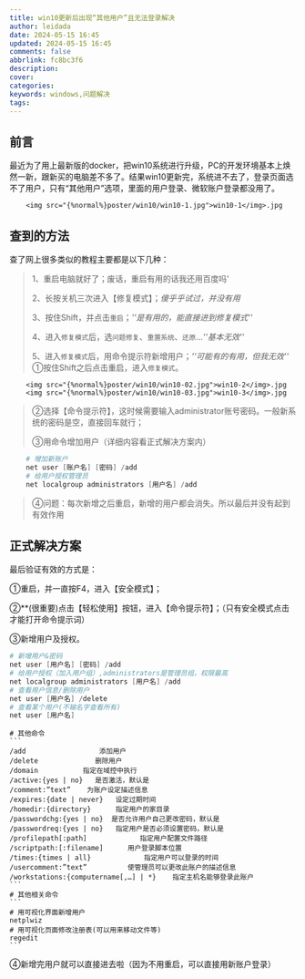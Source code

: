 ```yaml
---
title: win10更新后出现“其他用户”且无法登录解决
author: leidada
date: 2024-05-15 16:45
updated: 2024-05-15 16:45
comments: false
abbrlink: fc8bc3f6
description: 
cover: 
categories: 
keywords: windows,问题解决
tags:
---
```

## 前言

最近为了用上最新版的docker，把win10系统进行升级，PC的开发环境基本上焕然一新，跟新买的电脑差不多了。结果win10更新完，系统进不去了，登录页面选不了用户，只有“其他用户”选项，里面的用户登录、微软账户登录都没用了。
	
		<img src="{%normal%}poster/win10/win10-1.jpg">win10-1</img>.jpg

## 查到的方法

查了网上很多类似的教程主要都是以下几种：
> 1、重启电脑就好了；废话，重启有用的话我还用百度吗'
>
> 2、长按关机三次进入【修复模式】；*傻乎乎试过，并没有用*
>
> 3、按住Shift，并点击`重启`；*''是有用的，能直接进到修复模式''*
> 
> 4、进入`修复模式`后，选`问题修复`、`重置系统`、`还原`...*''基本无效''*
> 
> 5、进入`修复模式`后，用命令提示符新增用户；*''可能有的有用，但我无效''*
> ①按住Shift之后点击重启，进入`修复模式`。
		
		<img src="{%normal%}poster/win10/win10-02.jpg">win10-2</img>.jpg
		<img src="{%normal%}poster/win10/win10-03.jpg">win10-3</img>.jpg

		
> ②选择【命令提示符】，这时候需要输入administrator账号密码。一般新系统的密码是空，直接回车就行；
> 
> ③用命令增加用户（详细内容看正式解决方案内）
```powershell
	# 增加新账户
	net user [账户名] [密码] /add
	# 给用户授权管理员
	net localgroup administrators [用户名] /add
```
> ④问题：每次新增之后重启，新增的用户都会消失。所以最后并没有起到有效作用

## 正式解决方案
最后验证有效的方式是：

①重启，并一直按F4，进入【安全模式】；
	
②**(很重要)点击【轻松使用】按钮，进入【命令提示符】；（只有安全模式点击才能打开命令提示词）
	
③新增用户及授权。
```powershell
# 新增用户&密码
net user [用户名] [密码] /add
# 给用户授权（加入用户组）,administrators是管理员组，权限最高
net localgroup administrators [用户名] /add
# 查看用户信息/删除用户
net user [用户名] /delete
# 查看某个用户(不输名字查看所有)
net user [用户名]
```
	# 其他命令
	```
	/add                  添加用户
	/delete              删除用户
	/domain           指定在域控中执行
	/active:{yes | no}   是否激活，默认是
	/comment:”text”    为账户设定描述信息
	/expires:{date | never}   设定过期时间
	/homedir:{directory}      指定用户的家目录
	/passwordchg:{yes | no}  是否允许用户自己更改密码，默认是
	/passwordreq:{yes | no}   指定用户是否必须设置密码，默认是
	/profilepath[:path]             指定用户配置文件路径
	/scriptpath:[:filename]      用户登录脚本位置
	/times:{times | all}             指定用户可以登录的时间
	/usercomment:”text”          使管理员可以更改此账户的描述信息
	/workstations:{computername[,…] | *}    指定主机名能够登录此账户
	```
	# 其他相关命令
	```
	# 用可视化界面新增用户
	netplwiz
	# 用可视化页面修改注册表(可以用来移动文件等)
	regedit
	```
	
④新增完用户就可以直接进去啦（因为不用重启，可以直接用新账户登录）

